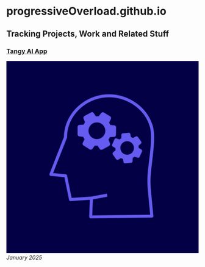# progressiveOverload.github.io

## Tracking Projects, Work and Related Stuff

### [Tangy AI App](./projects/1-tangy-ai.md)
![Tangy AI Preview](./assets/1-tangyai-logo.png)
*January 2025*
